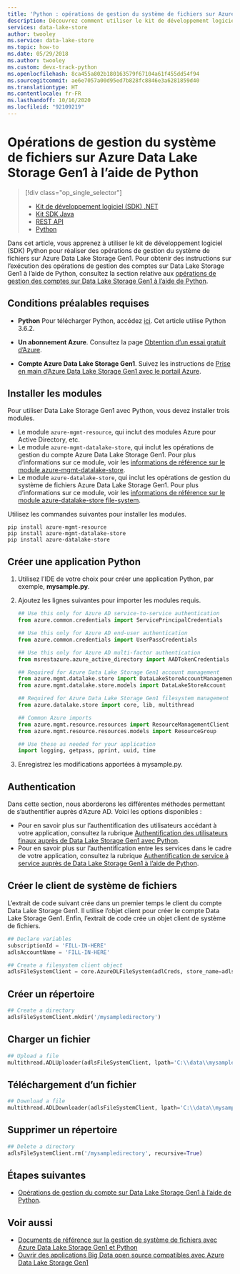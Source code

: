 ```yaml
---
title: 'Python : opérations de gestion du système de fichiers sur Azure Data Lake Storage Gen1 | Microsoft Docs'
description: Découvrez comment utiliser le kit de développement logiciel (SDK) Python avec le système de fichiers de Data Lake Storage Gen1.
services: data-lake-store
author: twooley
ms.service: data-lake-store
ms.topic: how-to
ms.date: 05/29/2018
ms.author: twooley
ms.custom: devx-track-python
ms.openlocfilehash: 8ca455a802b180163579f67104a61f455dd54f94
ms.sourcegitcommit: ae6e7057a00d95ed7b828fc8846e3a6281859d40
ms.translationtype: HT
ms.contentlocale: fr-FR
ms.lasthandoff: 10/16/2020
ms.locfileid: "92109219"
---
```

# <a name="filesystem-operations-on-azure-data-lake-storage-gen1-using-python"></a>Opérations de gestion du système de fichiers sur Azure Data Lake Storage Gen1 à l’aide de Python
> [!div class="op_single_selector"]
> * [Kit de développement logiciel (SDK) .NET](data-lake-store-data-operations-net-sdk.md)
> * [Kit SDK Java](data-lake-store-get-started-java-sdk.md)
> * [REST API](data-lake-store-data-operations-rest-api.md)
> * [Python](data-lake-store-data-operations-python.md)
>
> 

Dans cet article, vous apprenez à utiliser le kit de développement logiciel (SDK) Python pour réaliser des opérations de gestion du système de fichiers sur Azure Data Lake Storage Gen1. Pour obtenir des instructions sur l’exécution des opérations de gestion des comptes sur Data Lake Storage Gen1 à l’aide de Python, consultez la section relative aux [opérations de gestion des comptes sur Data Lake Storage Gen1 à l’aide de Python](data-lake-store-get-started-python.md).

## <a name="prerequisites"></a>Conditions préalables requises

* **Python** Pour télécharger Python, accédez [ici](https://www.python.org/downloads/). Cet article utilise Python 3.6.2.

* **Un abonnement Azure**. Consultez la page [Obtention d’un essai gratuit d’Azure](https://azure.microsoft.com/pricing/free-trial/).

* **Compte Azure Data Lake Storage Gen1**. Suivez les instructions de [Prise en main d’Azure Data Lake Storage Gen1 avec le portail Azure](data-lake-store-get-started-portal.md).

## <a name="install-the-modules"></a>Installer les modules

Pour utiliser Data Lake Storage Gen1 avec Python, vous devez installer trois modules.

* Le module `azure-mgmt-resource`, qui inclut des modules Azure pour Active Directory, etc.
* Le module `azure-mgmt-datalake-store`, qui inclut les opérations de gestion du compte Azure Data Lake Storage Gen1. Pour plus d’informations sur ce module, voir les [informations de référence sur le module azure-mgmt-datalake-store](/python/api/azure-mgmt-datalake-store/).
* Le module `azure-datalake-store`, qui inclut les opérations de gestion du système de fichiers Azure Data Lake Storage Gen1. Pour plus d’informations sur ce module, voir les [informations de référence sur le module azure-datalake-store file-system](/python/api/azure-datalake-store/azure.datalake.store.core/).

Utilisez les commandes suivantes pour installer les modules.

```console
pip install azure-mgmt-resource
pip install azure-mgmt-datalake-store
pip install azure-datalake-store
```

## <a name="create-a-new-python-application"></a>Créer une application Python

1. Utilisez l’IDE de votre choix pour créer une application Python, par exemple, **mysample.py**.

2. Ajoutez les lignes suivantes pour importer les modules requis.

   ```python
   ## Use this only for Azure AD service-to-service authentication
   from azure.common.credentials import ServicePrincipalCredentials

   ## Use this only for Azure AD end-user authentication
   from azure.common.credentials import UserPassCredentials

   ## Use this only for Azure AD multi-factor authentication
   from msrestazure.azure_active_directory import AADTokenCredentials

   ## Required for Azure Data Lake Storage Gen1 account management
   from azure.mgmt.datalake.store import DataLakeStoreAccountManagementClient
   from azure.mgmt.datalake.store.models import DataLakeStoreAccount

   ## Required for Azure Data Lake Storage Gen1 filesystem management
   from azure.datalake.store import core, lib, multithread

   ## Common Azure imports
   from azure.mgmt.resource.resources import ResourceManagementClient
   from azure.mgmt.resource.resources.models import ResourceGroup

   ## Use these as needed for your application
   import logging, getpass, pprint, uuid, time
   ```

3. Enregistrez les modifications apportées à mysample.py.

## <a name="authentication"></a>Authentication

Dans cette section, nous aborderons les différentes méthodes permettant de s’authentifier auprès d’Azure AD. Voici les options disponibles :

* Pour en savoir plus sur l’authentification des utilisateurs accédant à votre application, consultez la rubrique [Authentification des utilisateurs finaux auprès de Data Lake Storage Gen1 avec Python](data-lake-store-end-user-authenticate-python.md).
* Pour en savoir plus sur l’authentification entre les services dans le cadre de votre application, consultez la rubrique [Authentification de service à service auprès de Data Lake Storage Gen1 à l’aide de Python](data-lake-store-service-to-service-authenticate-python.md).

## <a name="create-filesystem-client"></a>Créer le client de système de fichiers

L’extrait de code suivant crée dans un premier temps le client du compte Data Lake Storage Gen1. Il utilise l’objet client pour créer le compte Data Lake Storage Gen1. Enfin, l’extrait de code crée un objet client de système de fichiers.

```python
## Declare variables
subscriptionId = 'FILL-IN-HERE'
adlsAccountName = 'FILL-IN-HERE'

## Create a filesystem client object
adlsFileSystemClient = core.AzureDLFileSystem(adlCreds, store_name=adlsAccountName)
```

## <a name="create-a-directory"></a>Créer un répertoire

```python
## Create a directory
adlsFileSystemClient.mkdir('/mysampledirectory')
```

## <a name="upload-a-file"></a>Charger un fichier

```python
## Upload a file
multithread.ADLUploader(adlsFileSystemClient, lpath='C:\\data\\mysamplefile.txt', rpath='/mysampledirectory/mysamplefile.txt', nthreads=64, overwrite=True, buffersize=4194304, blocksize=4194304)
```


## <a name="download-a-file"></a>Téléchargement d’un fichier

```python
## Download a file
multithread.ADLDownloader(adlsFileSystemClient, lpath='C:\\data\\mysamplefile.txt.out', rpath='/mysampledirectory/mysamplefile.txt', nthreads=64, overwrite=True, buffersize=4194304, blocksize=4194304)
```

## <a name="delete-a-directory"></a>Supprimer un répertoire

```python
## Delete a directory
adlsFileSystemClient.rm('/mysampledirectory', recursive=True)
```

## <a name="next-steps"></a>Étapes suivantes
* [Opérations de gestion du compte sur Data Lake Storage Gen1 à l’aide de Python](data-lake-store-get-started-python.md).

## <a name="see-also"></a>Voir aussi

* [Documents de référence sur la gestion de système de fichiers avec Azure Data Lake Storage Gen1 et Python](/python/api/azure-datalake-store/azure.datalake.store.core)
* [Ouvrir des applications Big Data open source compatibles avec Azure Data Lake Storage Gen1](data-lake-store-compatible-oss-other-applications.md)